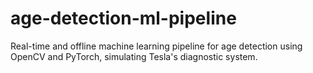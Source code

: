 # age-detection-ml-pipeline
Real-time and offline machine learning pipeline for age detection using OpenCV and PyTorch, simulating Tesla's diagnostic system.
